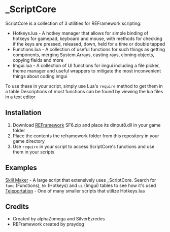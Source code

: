 # _ScriptCore

ScriptCore is a collection of 3 utilities for REFramework scripting:
- Hotkeys.lua - A hotkey manager that allows for simple binding of hotkeys for gamepad, keyboard and mouse, with methods for checking if the keys are pressed, released, down, held for a time or double tapped
- Functions.lua - A collection of useful functions for such things as getting components, merging System.Arrays, casting rays, cloning objects, copying fields and more
- Imgui.lua - A collection of UI functions for imgui including a file picker, theme manager and useful wrappers to mitigate the most inconvenient things about coding imgui

To use these in your script, simply use Lua's `require` method to get them in a table
Descriptions of most functions can be found by viewing the lua files in a text editor

## Installation

1. Download [REFramework](https://github.com/praydog/REFramework) SF6.zip and place its dinput8.dll in your game folder
2. Place the contents the reframework folder from this repository in your game directory
3. Use `require` in your script to access ScriptCore's functions and use them in your scripts

## Examples
[Skill Maker](https://www.nexusmods.com/dragonsdogma2/mods/691) - A large script that extensively uses _ScriptCore. Search for `func` (Functions), `hk` (Hotkeys) and `ui` (Imgui) tables to see how it's used
[Teleportation](https://www.nexusmods.com/dragonsdogma2/mods/444) - One of many smaller scripts that utilize Hotkeys.lua

## Credits

- Created by alphaZomega and SilverEzredes
- REFramework created by praydog